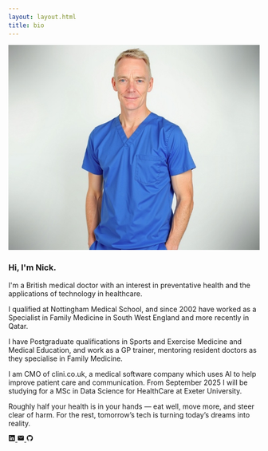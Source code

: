 ```yaml
---
layout: layout.html
title: bio
---
```


<img class="profile_img" src="/assets/images/headshot.jpg" alt="Centered Image">

### Hi, I'm Nick.
I'm a British medical doctor with an interest in preventative health and the applications of technology in healthcare.

I qualified at Nottingham Medical School, and since 2002 have worked as a Specialist in Family Medicine in South West England and more recently in Qatar.

I have Postgraduate qualifications in Sports and Exercise Medicine and Medical Education, and work as a GP trainer, mentoring resident doctors as they specialise in Family Medicine.

I am CMO of clini.co.uk, a medical software company which uses AI to help improve patient care and communication. From September 2025 I will be studying for a MSc in Data Science for HealthCare at Exeter University.

Roughly half your health is in your hands — eat well, move more, and steer clear of harm. For the rest, tomorrow’s tech is turning today’s dreams into reality.

<div class="icons">
    <a href="https://www.linkedin.com/in/nick-berry-767329232/" aria-label="LinkedIn">
        <svg xmlns="http://www.w3.org/2000/svg" width="1em" height="1em" viewBox="0 0 512 512"><path fill="currentColor" d="M444.17 32H70.28C49.85 32 32 46.7 32 66.89v374.72C32 461.91 49.85 480 70.28 480h373.78c20.54 0 35.94-18.21 35.94-38.39V66.89C480.12 46.7 464.6 32 444.17 32m-273.3 373.43h-64.18V205.88h64.18ZM141 175.54h-.46c-20.54 0-33.84-15.29-33.84-34.43c0-19.49 13.65-34.42 34.65-34.42s33.85 14.82 34.31 34.42c-.01 19.14-13.31 34.43-34.66 34.43m264.43 229.89h-64.18V296.32c0-26.14-9.34-44-32.56-44c-17.74 0-28.24 12-32.91 23.69c-1.75 4.2-2.22 9.92-2.22 15.76v113.66h-64.18V205.88h64.18v27.77c9.34-13.3 23.93-32.44 57.88-32.44c42.13 0 74 27.77 74 87.64Z"/></svg>
    </a>
    <a href="mailto:nick@clini.co.uk" aria-label="Email">
        <svg xmlns="http://www.w3.org/2000/svg" width="1em" height="1em" viewBox="0 0 512 512"><path fill="currentColor" d="M424 80H88a56.06 56.06 0 0 0-56 56v240a56.06 56.06 0 0 0 56 56h336a56.06 56.06 0 0 0 56-56V136a56.06 56.06 0 0 0-56-56m-14.18 92.63l-144 112a16 16 0 0 1-19.64 0l-144-112a16 16 0 1 1 19.64-25.26L256 251.73l134.18-104.36a16 16 0 0 1 19.64 25.26"/></svg>
    </a>
    <a href="https://github.com/nyberry" aria-label="GitHub">
        <svg xmlns="http://www.w3.org/2000/svg" width="1em" height="1em" viewBox="0 0 512 512"><path fill="currentColor" d="M256 32C132.3 32 32 134.9 32 261.7c0 101.5 64.2 187.5 153.2 217.9a17.6 17.6 0 0 0 3.8.4c8.3 0 11.5-6.1 11.5-11.4c0-5.5-.2-19.9-.3-39.1a102.4 102.4 0 0 1-22.6 2.7c-43.1 0-52.9-33.5-52.9-33.5c-10.2-26.5-24.9-33.6-24.9-33.6c-19.5-13.7-.1-14.1 1.4-14.1h.1c22.5 2 34.3 23.8 34.3 23.8c11.2 19.6 26.2 25.1 39.6 25.1a63 63 0 0 0 25.6-6c2-14.8 7.8-24.9 14.2-30.7c-49.7-5.8-102-25.5-102-113.5c0-25.1 8.7-45.6 23-61.6c-2.3-5.8-10-29.2 2.2-60.8a18.6 18.6 0 0 1 5-.5c8.1 0 26.4 3.1 56.6 24.1a208.2 208.2 0 0 1 112.2 0c30.2-21 48.5-24.1 56.6-24.1a18.6 18.6 0 0 1 5 .5c12.2 31.6 4.5 55 2.2 60.8c14.3 16.1 23 36.6 23 61.6c0 88.2-52.4 107.6-102.3 113.3c8 7.1 15.2 21.1 15.2 42.5c0 30.7-.3 55.5-.3 63c0 5.4 3.1 11.5 11.4 11.5a19.4 19.4 0 0 0 4-.4C415.9 449.2 480 363.1 480 261.7C480 134.9 379.7 32 256 32"/></svg>
    </a>
</div>
